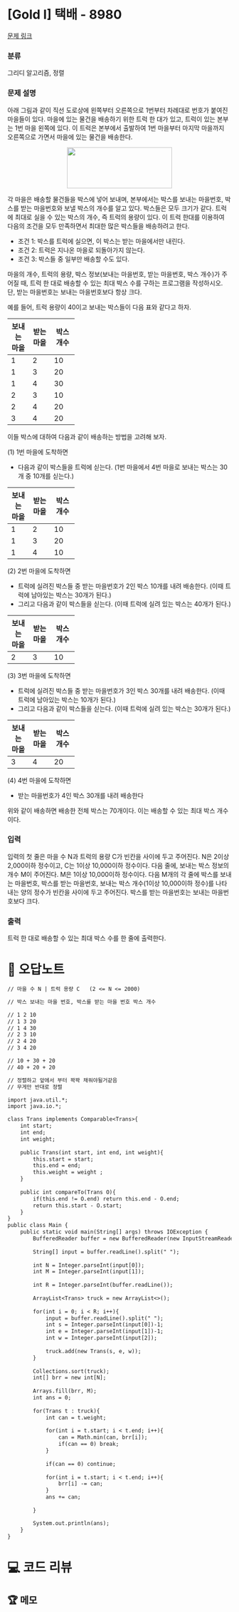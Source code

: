 # [Gold I] 택배 - 8980 

[문제 링크](https://www.acmicpc.net/problem/8980) 

### 분류

그리디 알고리즘, 정렬

### 문제 설명

<p>아래 그림과 같이 직선 도로상에 왼쪽부터 오른쪽으로 1번부터 차례대로 번호가 붙여진 마을들이 있다. 마을에 있는 물건을 배송하기 위한 트럭 한 대가 있고, 트럭이 있는 본부는 1번 마을 왼쪽에 있다. 이 트럭은 본부에서 출발하여 1번 마을부터 마지막 마을까지 오른쪽으로 가면서 마을에 있는 물건을 배송한다. </p>

<p style="text-align: center;"><img alt="" src="https://upload.acmicpc.net/bfa825aa-3abf-4012-96bf-55af2f76fb26/-/preview/" style="width: 236px; height: 92px;"></p>

<p>각 마을은 배송할 물건들을 박스에 넣어 보내며, 본부에서는 박스를 보내는 마을번호, 박스를 받는 마을번호와 보낼 박스의 개수를 알고 있다. 박스들은 모두 크기가 같다. 트럭에 최대로 실을 수 있는 박스의 개수, 즉 트럭의 용량이 있다. 이 트럭 한대를 이용하여 다음의 조건을 모두 만족하면서 최대한 많은 박스들을 배송하려고 한다.</p>

<ul>
	<li>조건 1: 박스를 트럭에 실으면, 이 박스는 받는 마을에서만 내린다.</li>
	<li>조건 2: 트럭은 지나온 마을로 되돌아가지 않는다.</li>
	<li>조건 3: 박스들 중 일부만 배송할 수도 있다.</li>
</ul>

<p>마을의 개수, 트럭의 용량, 박스 정보(보내는 마을번호, 받는 마을번호, 박스 개수)가 주어질 때, 트럭 한 대로 배송할 수 있는 최대 박스 수를 구하는 프로그램을 작성하시오. 단, 받는 마을번호는 보내는 마을번호보다 항상 크다.</p>

<p>예를 들어, 트럭 용량이 40이고 보내는 박스들이 다음 표와 같다고 하자.</p>

<table class="table table-bordered" style="width:30%;">
	<thead>
		<tr>
			<th style="width:10%">보내는 마을</th>
			<th style="width:10%">받는 마을</th>
			<th style="width:10%">박스 개수</th>
		</tr>
	</thead>
	<tbody>
		<tr>
			<td>1</td>
			<td>2</td>
			<td>10</td>
		</tr>
		<tr>
			<td>1</td>
			<td>3</td>
			<td>20</td>
		</tr>
		<tr>
			<td>1</td>
			<td>4</td>
			<td>30</td>
		</tr>
		<tr>
			<td>2</td>
			<td>3</td>
			<td>10</td>
		</tr>
		<tr>
			<td>2</td>
			<td>4</td>
			<td>20</td>
		</tr>
		<tr>
			<td>3</td>
			<td>4</td>
			<td>20</td>
		</tr>
	</tbody>
</table>

<p>이들 박스에 대하여 다음과 같이 배송하는 방법을 고려해 보자.</p>

<p>(1) 1번 마을에 도착하면</p>

<ul>
	<li>다음과 같이 박스들을 트럭에 싣는다. (1번 마을에서 4번 마을로 보내는 박스는 30개 중 10개를 싣는다.)</li>
</ul>

<table class="table table-bordered" style="width:30%;">
	<thead>
		<tr>
			<th style="width: 10%;">보내는 마을</th>
			<th style="width: 10%;">받는 마을</th>
			<th style="width: 10%;">박스 개수</th>
		</tr>
	</thead>
	<tbody>
		<tr>
			<td>1</td>
			<td>2</td>
			<td>10</td>
		</tr>
		<tr>
			<td>1</td>
			<td>3</td>
			<td>20</td>
		</tr>
		<tr>
			<td>1</td>
			<td>4</td>
			<td>10</td>
		</tr>
	</tbody>
</table>

<p>(2) 2번 마을에 도착하면</p>

<ul>
	<li>트럭에 실려진 박스들 중 받는 마을번호가 2인 박스 10개를 내려 배송한다. (이때 트럭에 남아있는 박스는 30개가 된다.)</li>
	<li>그리고 다음과 같이 박스들을 싣는다. (이때 트럭에 실려 있는 박스는 40개가 된다.)</li>
</ul>

<table class="table table-bordered" style="width:30%;">
	<thead>
		<tr>
			<th style="width: 10%;">보내는 마을</th>
			<th style="width: 10%;">받는 마을</th>
			<th style="width: 10%;">박스 개수</th>
		</tr>
	</thead>
	<tbody>
		<tr>
			<td>2</td>
			<td>3</td>
			<td>10</td>
		</tr>
	</tbody>
</table>

<p>(3) 3번 마을에 도착하면 </p>

<ul>
	<li>트럭에 실려진 박스들 중 받는 마을번호가 3인 박스 30개를 내려 배송한다. (이때 트럭에 남아있는 박스는 10개가 된다.)</li>
	<li>그리고 다음과 같이 박스들을 싣는다. (이때 트럭에 실려 있는 박스는 30개가 된다.)</li>
</ul>

<table class="table table-bordered" style="width:30%;">
	<thead>
		<tr>
			<th style="width: 10%;">보내는 마을</th>
			<th style="width: 10%;">받는 마을</th>
			<th style="width: 10%;">박스 개수</th>
		</tr>
	</thead>
	<tbody>
		<tr>
			<td>3</td>
			<td>4</td>
			<td>20</td>
		</tr>
	</tbody>
</table>

<p>(4) 4번 마을에 도착하면 </p>

<ul>
	<li>받는 마을번호가 4인 박스 30개를 내려 배송한다</li>
</ul>

<p>위와 같이 배송하면 배송한 전체 박스는 70개이다. 이는 배송할 수 있는 최대 박스 개수이다.</p>

### 입력 

 <p>입력의 첫 줄은 마을 수 N과 트럭의 용량 C가 빈칸을 사이에 두고 주어진다. N은 2이상 2,000이하 정수이고, C는 1이상 10,000이하 정수이다. 다음 줄에, 보내는 박스 정보의 개수 M이 주어진다. M은 1이상 10,000이하 정수이다. 다음 M개의 각 줄에 박스를 보내는 마을번호, 박스를 받는 마을번호, 보내는 박스 개수(1이상 10,000이하 정수)를 나타내는 양의 정수가 빈칸을 사이에 두고 주어진다. 박스를 받는 마을번호는 보내는 마을번호보다 크다. </p>

### 출력 

 <p>트럭 한 대로 배송할 수 있는 최대 박스 수를 한 줄에 출력한다.</p>



#  🚀  오답노트 

```diff
// 마을 수 N | 트럭 용량 C   (2 <= N <= 2000)

// 박스 보내는 마을 번호, 박스를 받는 마을 번호 박스 개수

// 1 2 10
// 1 3 20
// 1 4 30
// 2 3 10
// 2 4 20
// 3 4 20

// 10 + 30 + 20
// 40 + 20 + 20

// 정렬하고 앞에서 부터 꽉꽉 채워야될거같음 
// 무게만 반대로 정렬

import java.util.*;
import java.io.*;

class Trans implements Comparable<Trans>{
    int start;
    int end;
    int weight;
    
    public Trans(int start, int end, int weight){
        this.start = start;
        this.end = end;
        this.weight = weight ;
    }
    
    public int compareTo(Trans O){
        if(this.end != O.end) return this.end - O.end;
        return this.start - O.start;
    }
}
public class Main {
    public static void main(String[] args) throws IOException {
        BufferedReader buffer = new BufferedReader(new InputStreamReader(System.in));
        
        String[] input = buffer.readLine().split(" ");
        
        int N = Integer.parseInt(input[0]);
        int M = Integer.parseInt(input[1]);
        
        int R = Integer.parseInt(buffer.readLine());
        
        ArrayList<Trans> truck = new ArrayList<>();
        
        for(int i = 0; i < R; i++){
            input = buffer.readLine().split(" ");
            int s = Integer.parseInt(input[0])-1;   
            int e = Integer.parseInt(input[1])-1;   
            int w = Integer.parseInt(input[2]);   
            
            truck.add(new Trans(s, e, w));
        }
        
        Collections.sort(truck);
        int[] brr = new int[N];
        
        Arrays.fill(brr, M);
        int ans = 0;
        
        for(Trans t : truck){
            int can = t.weight;
            
            for(int i = t.start; i < t.end; i++){
                can = Math.min(can, brr[i]);
                if(can == 0) break;
            }
            
            if(can == 0) continue;
            
            for(int i = t.start; i < t.end; i++){
                brr[i] -= can;
            }
            ans += can;
            
        }

        System.out.println(ans);
    }
}
```

# 💻 코드 리뷰




 ## 🏆 메모 


